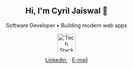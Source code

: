 <h2 align="center">Hi, I'm Cyril Jaiswal 👋</h2>

<p align="center">
          Software Developer • Building modern web apps
</p>

<!-- Tech Stack -->
<p align="center">
  <img src="https://skillicons.dev/icons?i=react,python,html,css,javascript" height="48" alt="Tech Stack" />
</p>

<!-- Social Links with Logos (GitHub-safe, no underline) -->
<p align="center">
  <a href="https://www.linkedin.com/in/cyriljaiswal/" target="_blank" rel="noopener noreferrer">
    Linkedin
  </a>
  &nbsp;&nbsp;
  <a href="mailto:cyriljaiswal@gmail.com">
    E-mail
  </a>
</p>
